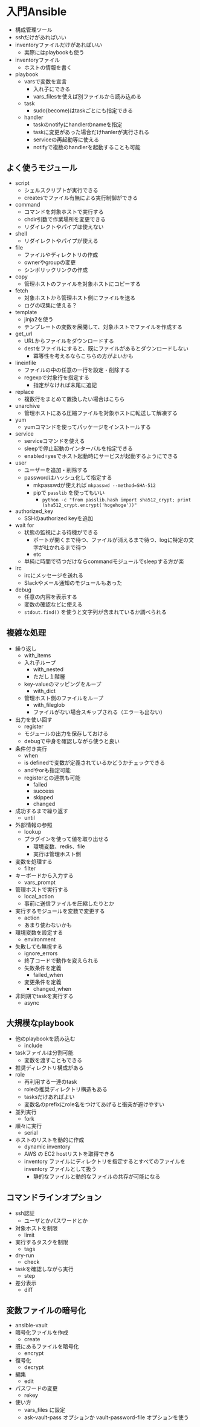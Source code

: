 # 入門Ansible

- 構成管理ツール
- sshだけがあればいい
- inventoryファイルだけがあればいい
  - 実際にはplaybookも使う
- inventoryファイル
  - ホストの情報を書く
- playbook
  - varsで変数を宣言
    - 入れ子にできる
    - vars_filesを使えば別ファイルから読み込める
  - task
    - sudo(become)はtaskごとにも指定できる
  - handler
    - taskのnotifyにhandlerのnameを指定
    - taskに変更があった場合だけhanlerが実行される
    - serviceの再起動等に使える
    - notifyで複数のhandlerを起動することも可能

## よく使うモジュール

- script
  - シェルスクリプトが実行できる
  - createsでファイル有無による実行制御ができる
- command
  - コマンドを対象ホストで実行する
  - chdir引数で作業場所を変更できる
  - リダイレクトやパイプは使えない
- shell
  - リダイレクトやパイプが使える
- file
  - ファイルやディレクトリの作成
  - ownerやgroupの変更
  - シンボリックリンクの作成
- copy
  - 管理ホストのファイルを対象ホストにコピーする
- fetch
  - 対象ホストから管理ホスト側にファイルを送る
  - ログの収集に使える？
- template
  - jinja2を使う
  - テンプレートの変数を展開して、対象ホストでファイルを作成する
- get_url
  - URLからファイルをダウンロードする
  - destをファイルにすると、既にファイルがあるとダウンロードしない
    - 冪等性を考えるならこちらの方がよいかも
- lineinfile
  - ファイルの中の任意の一行を設定・削除する
  - regexpで対象行を指定する
    - 指定がなければ末尾に追記
- replace
  - 複数行をまとめて置換したい場合はこちら
- unarchive
  - 管理ホストにある圧縮ファイルを対象ホストに転送して解凍する
- yum
  - yumコマンドを使ってパッケージをインストールする
- service
  - serviceコマンドを使える
  - sleepで停止起動のインターバルを指定できる
  - enabled=yesでホスト起動時にサービスが起動するようにできる
- user
  - ユーザーを追加・削除する
  - passwordはハッシュ化して指定する
    - mkpasswdが使えれば `mkpasswd --method=SHA-512`
    - pipで `passlib` を使ってもいい
      - `python -c "from passlib.hash import sha512_crypt; print (sha512_crypt.encrypt('hogehoge'))"`
- authorized_key
  - SSHのauthorized keyを追加
- wait for
  - 状態の監視による待機ができる
    - ポートが開くまで待つ、ファイルが消えるまで待つ、logに特定の文字が吐かれるまで待つ
    - etc
  - 単純に時間で待つだけならcommandモジュールでsleepする方が楽
- irc
  - ircにメッセージを送れる
  - Slackやメール通知のモジュールもあった
- debug
  - 任意の内容を表示する
  - 変数の確認などに使える
  - `stdout.find()` を使うと文字列が含まれているか調べられる

## 複雑な処理

- 繰り返し
  - with_items
  - 入れ子ループ
    - with_nested
    - ただし１階層
  - key-valueのマッピングをループ
    - with_dict
  - 管理ホスト側のファイルをループ
    - with_fileglob
    - ファイルがない場合スキップされる（エラーも出ない）
- 出力を使い回す
  - register
  - モジュールの出力を保存しておける
  - debugで中身を確認しながら使うと良い
- 条件付き実行
  - when
  - is definedで変数が定義されているかどうかチェックできる
  - andやorも指定可能
  - registerとの連携も可能
    - failed
    - success
    - skipped
    - changed
- 成功するまで繰り返す
  - until
- 外部情報の参照
  - lookup
  - プラグインを使って値を取り出せる
    - 環境変数、redis、file
    - 実行は管理ホスト側
- 変数を処理する
  - filter
- キーボードから入力する
  - vars_prompt
- 管理ホストで実行する
  - local_action
  - 事前に送信ファイルを圧縮したりとか
- 実行するモジュールを変数で変更する
  - action
  - あまり使わないかも
- 環境変数を設定する
  - environment
- 失敗しても無視する
  - ignore_errors
  - 終了コードで動作を変えられる
  - 失敗条件を定義
    - failed_when
  - 変更条件を定義
    - changed_when
- 非同期でtaskを実行する
  - async

## 大規模なplaybook

- 他のplaybookを読み込む
  - include
- taskファイルは分割可能
  - 変数を渡すこともできる
- 推奨ディレクトリ構成がある
- role
  - 再利用する一連のtask
  - roleの推奨ディレクトリ構造もある
  - tasksだけあればよい
  - 変数名のprefixにrole名をつけてあげると衝突が避けやすい
- 並列実行
  - fork
- 順々に実行
  - serial
- ホストのリストを動的に作成
  - dynamic inventory
  - AWS の EC2 hostリストを取得できる
  - inventory ファイルにディレクトリを指定するとすべてのファイルを inventory ファイルとして扱う
    - 静的なファイルと動的なファイルの共存が可能になる

## コマンドラインオプション

- ssh認証
  - ユーザとかパスワードとか
- 対象ホストを制限
  - limit
- 実行するタスクを制限
  - tags
- dry-run
  - check
- taskを確認しながら実行
  - step
- 差分表示
  - diff

## 変数ファイルの暗号化

- ansible-vault
- 暗号化ファイルを作成
  - create
- 既にあるファイルを暗号化
  - encrypt
- 復号化
  - decrypt
- 編集
  - edit
- パスワードの変更
  - rekey
- 使い方
  - vars_files に設定
  - ask-vault-pass オプションか vault-password-file オプションを使う
